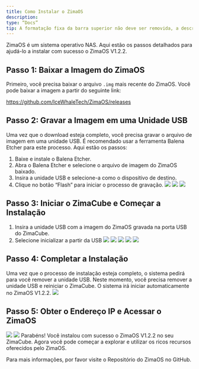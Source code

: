 ```yaml
---
title: Como Instalar o ZimaOS
description:
type: “Docs”
tip: A formatação fixa da barra superior não deve ser removida, a descrição é a descrição do artigo, se não preenchida, será cortada a primeira parte do texto
---
```

ZimaOS é um sistema operativo NAS. Aqui estão os passos detalhados para ajudá-lo a instalar com sucesso o ZimaOS V1.2.2.

## Passo 1: Baixar a Imagem do ZimaOS
Primeiro, você precisa baixar o arquivo `.img` mais recente do ZimaOS. Você pode baixar a imagem a partir do seguinte link:

https://github.com/IceWhaleTech/ZimaOS/releases

## Passo 2: Gravar a Imagem em uma Unidade USB
Uma vez que o download esteja completo, você precisa gravar o arquivo de imagem em uma unidade USB. É recomendado usar a ferramenta Balena Etcher para este processo. Aqui estão os passos:

1. Baixe e instale o Balena Etcher.
2. Abra o Balena Etcher e selecione o arquivo de imagem do ZimaOS baixado.
3. Insira a unidade USB e selecione-a como o dispositivo de destino.
4. Clique no botão “Flash” para iniciar o processo de gravação.
![](https://manage.icewhale.io/api/static/docs/1722420534282_image.png)
![](https://manage.icewhale.io/api/static/docs/1722420544771_image.png)
![](https://manage.icewhale.io/api/static/docs/1722420558005_image.png)
## Passo 3: Iniciar o ZimaCube e Começar a Instalação
1. Insira a unidade USB com a imagem do ZimaOS gravada na porta USB do ZimaCube.
2. Selecione inicializar a partir da USB
![](https://manage.icewhale.io/api/static/docs/1722420609193_image.png)
![](https://manage.icewhale.io/api/static/docs/1722420617802_image.png)
![](https://manage.icewhale.io/api/static/docs/1722420630615_image.png)
![](https://manage.icewhale.io/api/static/docs/1722420644847_image.png)
![](https://manage.icewhale.io/api/static/docs/1722420663108_image.png)
## Passo 4: Completar a Instalação
Uma vez que o processo de instalação esteja completo, o sistema pedirá para você remover a unidade USB. Neste momento, você precisa remover a unidade USB e reiniciar o ZimaCube. O sistema irá iniciar automaticamente no ZimaOS V1.2.2.
![](https://manage.icewhale.io/api/static/docs/1722420697254_image.png)
## Passo 5: Obter o Endereço IP e Acessar o ZimaOS
![](https://manage.icewhale.io/api/static/docs/1722420740564_image.png)
![](https://manage.icewhale.io/api/static/docs/1722420752348_image.png)
Parabéns! Você instalou com sucesso o ZimaOS V1.2.2 no seu ZimaCube. Agora você pode começar a explorar e utilizar os ricos recursos oferecidos pelo ZimaOS.

Para mais informações, por favor visite o Repositório do ZimaOS no GitHub.